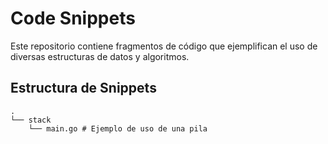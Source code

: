 # Code Snippets

Este repositorio contiene fragmentos de código que ejemplifican el uso de diversas estructuras de datos y algoritmos.

## Estructura de Snippets

```shell
.
└── stack
    └── main.go # Ejemplo de uso de una pila
```